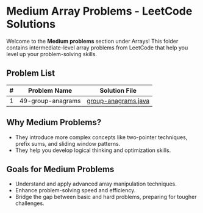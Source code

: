 # Medium Array Problems - LeetCode Solutions

Welcome to the **Medium problems** section under Arrays! This folder contains intermediate-level array problems from LeetCode that help you level up your problem-solving skills.


## Problem List

| #   | Problem Name                       | Solution File                 |
|-----|------------------------------------|-------------------------------|
| 1   | 49-group-anagrams                  | [group-anagrams.java](49-group-anagrams/group-anagrams.java) |

## Why Medium Problems?

- They introduce more complex concepts like two-pointer techniques, prefix sums, and sliding window patterns.
- They help you develop logical thinking and optimization skills.

## Goals for Medium Problems
- Understand and apply advanced array manipulation techniques.
- Enhance problem-solving speed and efficiency.
- Bridge the gap between basic and hard problems, preparing for tougher challenges.
